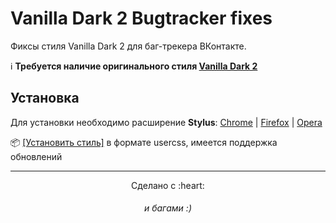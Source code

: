 # Vanilla Dark 2 Bugtracker fixes
Фиксы стиля Vanilla Dark 2 для баг-трекера ВКонтакте.


:information_source: **Требуется наличие оригинального стиля [Vanilla Dark 2](https://userstyles.org/styles/126419/vanilla-dark-2-vk)**
## Установка
Для установки необходимо расширение **Stylus**: [Chrome](https://chrome.google.com/webstore/detail/clngdbkpkpeebahjckkjfobafhncgmne) | [Firefox](https://addons.mozilla.org/firefox/addon/styl-us/) | [Opera](https://addons.opera.com/extensions/details/stylus/)

:package: [[Установить стиль]](https://github.com/mrhaack/vd2-bt/raw/master/vd2-bt.user.css) в формате usercss, имеется поддержка обновлений

---
<p align="center">Сделано с :heart:</p>
<h6 align="center">и багами :)</h6>
